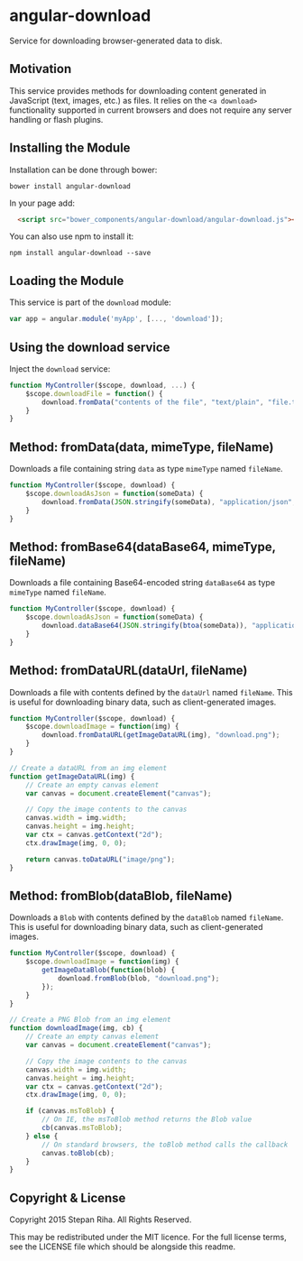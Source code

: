 # angular-download

Service for downloading browser-generated data to disk.

Motivation
----------

This service provides methods for downloading content generated in JavaScript (text, images, etc.) as files.
It relies on the `<a download>` functionality supported in current browsers and does not require any server
handling or flash plugins.

Installing the Module
---------------------
Installation can be done through bower:
``` shell
bower install angular-download
```

In your page add:
```html
  <script src="bower_components/angular-download/angular-download.js"></script>
```

You can also use npm to install it:

``` shell
npm install angular-download --save
```

Loading the Module
------------------

This service is part of the `download` module:

```javascript
var app = angular.module('myApp', [..., 'download']);
```

Using the download service
--------------------------

Inject the `download` service:

```javascript
function MyController($scope, download, ...) {
    $scope.downloadFile = function() {
        download.fromData("contents of the file", "text/plain", "file.txt");
    }
}
```

Method: fromData(data, mimeType, fileName)
------------------------------------------

Downloads a file containing string `data` as type `mimeType` named `fileName`.

```javascript
function MyController($scope, download) {
    $scope.downloadAsJson = function(someData) {
        download.fromData(JSON.stringify(someData), "application/json", "download.json");
    }
}
```

Method: fromBase64(dataBase64, mimeType, fileName)
--------------------------------------------

Downloads a file containing Base64-encoded string `dataBase64` as type `mimeType` named `fileName`.

```javascript
function MyController($scope, download) {
    $scope.downloadAsJson = function(someData) {
        download.dataBase64(JSON.stringify(btoa(someData)), "application/json", "download.json");
    }
}
```

Method: fromDataURL(dataUrl, fileName)
--------------------------------------

Downloads a file with contents defined by the `dataUrl` named `fileName`.  This is useful for downloading binary
data, such as client-generated images.

```javascript
function MyController($scope, download) {
    $scope.downloadImage = function(img) {
        download.fromDataURL(getImageDataURL(img), "download.png");
    }
}

// Create a dataURL from an img element
function getImageDataURL(img) {
    // Create an empty canvas element
    var canvas = document.createElement("canvas");

    // Copy the image contents to the canvas
    canvas.width = img.width;
    canvas.height = img.height;
    var ctx = canvas.getContext("2d");
    ctx.drawImage(img, 0, 0);

    return canvas.toDataURL("image/png");
}
```

Method: fromBlob(dataBlob, fileName)
----------------------------------------

Downloads a `Blob` with contents defined by the `dataBlob` named `fileName`.  This is useful for downloading binary
data, such as client-generated images.

```javascript
function MyController($scope, download) {
    $scope.downloadImage = function(img) {
        getImageDataBlob(function(blob) {
            download.fromBlob(blob, "download.png");
        });
    }
}

// Create a PNG Blob from an img element
function downloadImage(img, cb) {
    // Create an empty canvas element
    var canvas = document.createElement("canvas");

    // Copy the image contents to the canvas
    canvas.width = img.width;
    canvas.height = img.height;
    var ctx = canvas.getContext("2d");
    ctx.drawImage(img, 0, 0);

    if (canvas.msToBlob) {
        // On IE, the msToBlob method returns the Blob value
        cb(canvas.msToBlob);
    } else {
        // On standard browsers, the toBlob method calls the callback
        canvas.toBlob(cb);
    }
}
```

Copyright & License
-------------------

Copyright 2015 Stepan Riha. All Rights Reserved.

This may be redistributed under the MIT licence. For the full license terms, see the LICENSE file which
should be alongside this readme.

